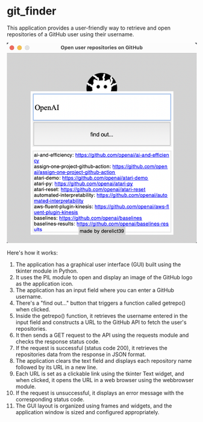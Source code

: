# git_finder
This application provides a user-friendly way to retrieve and open repositories of a GitHub user using their username.

![GUI](img/GUI.png)


Here's how it works:
1. The application has a graphical user interface (GUI) built using the tkinter module in Python.
2. It uses the PIL module to open and display an image of the GitHub logo as the application icon.
3. The application has an input field where you can enter a GitHub username.
4. There's a "find out..." button that triggers a function called getrepo() when clicked.
5. Inside the getrepo() function, it retrieves the username entered in the input field and constructs a URL to the GitHub API to fetch the user's repositories.
6. It then sends a GET request to the API using the requests module and checks the response status code.
7. If the request is successful (status code 200), it retrieves the repositories data from the response in JSON format.
8. The application clears the text field and displays each repository name followed by its URL in a new line.
9. Each URL is set as a clickable link using the tkinter Text widget, and when clicked, it opens the URL in a web browser using the webbrowser module.
10. If the request is unsuccessful, it displays an error message with the corresponding status code.
11. The GUI layout is organized using frames and widgets, and the application window is sized and configured appropriately.

